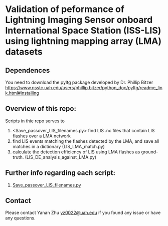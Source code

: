 # Validation of  peformance of Lightning Imaging Sensor onboard International Space Station (ISS-LIS) using lightning mapping array (LMA) datasets

## Dependences
You need to download the pyltg package developed by Dr. Phillip Bitzer 
<https://www.nsstc.uah.edu/users/phillip.bitzer/python_doc/pyltg/readme_link.html#installing>

## Overview of this repo:
Scripts in thie repo serves to 
1. <Save_passover_LIS_filenames.py> find LIS .nc files that contain LIS flashes over a LMA network 
2. find LIS events matching the flashes detected by the LMA, and save all matches in a dictionary (LIS_LMA_match.py)
3. calculate the detection efficiency of LIS using LMA flashes as ground-truth. (LIS_DE_analysis_against_LMA.py)

## Further info regarding each script:
1. [Save_passover_LIS_filenames.py](LIS_LMA_val/blob/main/Save_passover_LIS_filenames.py)

## Contact
Please contact Yanan Zhu <yz0022@uah.edu> if you found any issue or have any questions. 